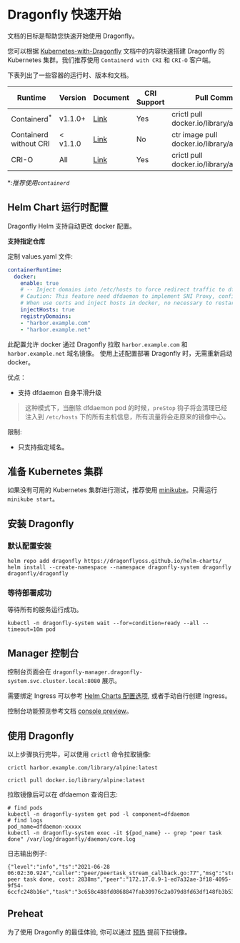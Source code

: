 # Dragonfly 快速开始

文档的目标是帮助您快速开始使用 Dragonfly。

您可以根据 [Kubernetes-with-Dragonfly](./deployment/installation/kubernetes/README.md) 文档中的内容快速搭建 Dragonfly 的 Kubernetes 集群。我们推荐使用 `Containerd with CRI` 和 `CRI-O` 客户端。

下表列出了一些容器的运行时、版本和文档。

| Runtime | Version | Document | CRI Support | Pull Command |
| --- | --- | --- | --- | --- | 
| Containerd<sup>*</sup> | v1.1.0+ | [Link](runtime-integration/containerd/mirror.md) | Yes | crictl pull docker.io/library/alpine:latest |
| Containerd without CRI | < v1.1.0 | [Link](runtime-integration/containerd/proxy.md) | No | ctr image pull docker.io/library/alpine |
| CRI-O | All | [Link](runtime-integration/cri-o.md) | Yes | crictl pull docker.io/library/alpine:latest |

**:推荐使用`containerd`*
## Helm Chart 运行时配置

Dragonfly Helm 支持自动更改 docker 配置。

**支持指定仓库**

定制 values.yaml 文件:
```yaml
containerRuntime:
  docker:
    enable: true
    # -- Inject domains into /etc/hosts to force redirect traffic to dfdaemon.
    # Caution: This feature need dfdaemon to implement SNI Proxy, confirm image tag is greater than v2.0.0.
    # When use certs and inject hosts in docker, no necessary to restart docker daemon.
    injectHosts: true
    registryDomains:
    - "harbor.example.com"
    - "harbor.example.net"
```

此配置允许 docker 通过 Dragonfly 拉取 `harbor.example.com` 和 `harbor.example.net` 域名镜像。
使用上述配置部署 Dragonfly 时，无需重新启动 docker。

优点：
* 支持 dfdaemon 自身平滑升级

> 这种模式下，当删除 dfdaemon pod 的时候，`preStop` 钩子将会清理已经注入到 `/etc/hosts` 下的所有主机信息，所有流量将会走原来的镜像中心。

限制:
* 只支持指定域名。

## 准备 Kubernetes 集群 

如果没有可用的 Kubernetes 集群进行测试，推荐使用 [minikube](https://minikube.sigs.k8s.io/docs/start/)。只需运行`minikube start`。

## 安装 Dragonfly

### 默认配置安装

```shell
helm repo add dragonfly https://dragonflyoss.github.io/helm-charts/
helm install --create-namespace --namespace dragonfly-system dragonfly dragonfly/dragonfly
```

### 等待部署成功

等待所有的服务运行成功。

```shell
kubectl -n dragonfly-system wait --for=condition=ready --all --timeout=10m pod
```

## Manager 控制台

控制台页面会在 `dragonfly-manager.dragonfly-system.svc.cluster.local:8080` 展示。

需要绑定 Ingress 可以参考 [Helm Charts 配置选项](https://artifacthub.io/packages/helm/dragonfly/dragonfly#values), 或者手动自行创建 Ingress。

控制台功能预览参考文档 [console preview](design/manager.md)。

## 使用 Dragonfly

以上步骤执行完毕，可以使用 `crictl` 命令拉取镜像:

```shell
crictl harbor.example.com/library/alpine:latest
```

```shell
crictl pull docker.io/library/alpine:latest
```

拉取镜像后可以在 dfdaemon 查询日志:

```shell
# find pods
kubectl -n dragonfly-system get pod -l component=dfdaemon
# find logs
pod_name=dfdaemon-xxxxx
kubectl -n dragonfly-system exec -it ${pod_name} -- grep "peer task done" /var/log/dragonfly/daemon/core.log
```

日志输出例子:

```
{"level":"info","ts":"2021-06-28 06:02:30.924","caller":"peer/peertask_stream_callback.go:77","msg":"stream peer task done, cost: 2838ms","peer":"172.17.0.9-1-ed7a32ae-3f18-4095-9f54-6ccfc248b16e","task":"3c658c488fd0868847fab30976c2a079d8fd63df148fb3b53fd1a418015723d7","component":"streamPeerTask"}
```

## Preheat

为了使用 Dragonfly 的最佳体验, 你可以通过 [预热](preheat/README.md) 提前下拉镜像。

